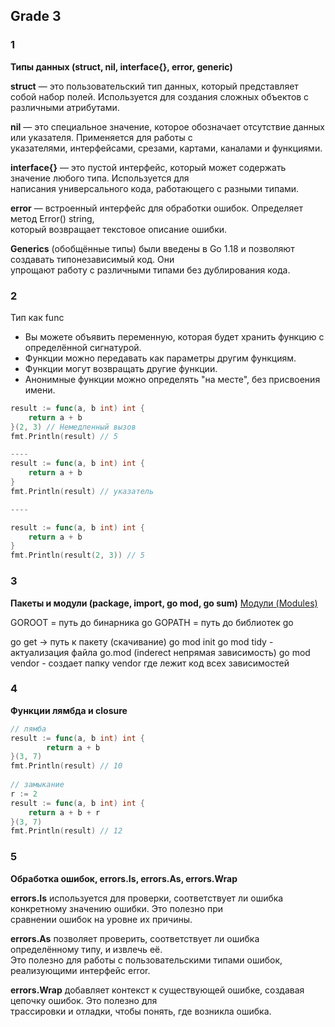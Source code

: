 ## Grade 3

### 1
**Типы данных (struct, nil, interface{}, error, generic)**

**struct** — это пользовательский тип данных, который представляет собой набор полей. Используется для создания сложных 
объектов с различными атрибутами.  

**nil** — это специальное значение, которое обозначает отсутствие данных или указателя. Применяется для работы с  
указателями, интерфейсами, срезами, картами, каналами и функциями.  

**interface{}** — это пустой интерфейс, который может содержать значение любого типа. Используется для  
написания универсального кода, работающего с разными типами.  

**error** — встроенный интерфейс для обработки ошибок. Определяет метод Error() string,   
который возвращает текстовое описание ошибки.  

**Generics** (обобщённые типы) были введены в Go 1.18 и позволяют создавать типонезависимый код. Они  
упрощают работу с различными типами без дублирования кода.  

### 2
Тип как func
- Вы можете объявить переменную, которая будет хранить функцию с определённой сигнатурой.
- Функции можно передавать как параметры другим функциям.
- Функции могут возвращать другие функции.
- Анонимные функции можно определять "на месте", без присвоения имени.
```go
result := func(a, b int) int {
	return a + b
}(2, 3) // Немедленный вызов
fmt.Println(result) // 5

----
result := func(a, b int) int {
    return a + b
}
fmt.Println(result) // указатель

----

result := func(a, b int) int {
    return a + b
}
fmt.Println(result(2, 3)) // 5
```

### 3
**Пакеты и модули (package, import, go mod, go sum)**
[Модули (Modules)](https://www.youtube.com/watch?v=RRy286VuOkE&ab_channel=ThisIsIT)

GOROOT = путь до бинарника go
GOPATH = путь до библиотек go

go get -> путь к пакету (скачивание)
go mod init
go mod tidy - актуализация файла go.mod (inderect непрямая зависимость)
go mod vendor - создает папку vendor где лежит код всех зависимостей

### 4
**Функции лямбда и closure**
```go
// лямба
result := func(a, b int) int {
		return a + b
}(3, 7)
fmt.Println(result) // 10
	
// замыкание
r := 2
result := func(a, b int) int {
    return a + b + r
}(3, 7)
fmt.Println(result) // 12
```

### 5
**Обработка ошибок, errors.Is, errors.As, errors.Wrap**  

**errors.Is** используется для проверки, соответствует ли ошибка конкретному значению ошибки. Это полезно при  
сравнении ошибок на уровне их причины.  

**errors.As** позволяет проверить, соответствует ли ошибка определённому типу, и извлечь её.  
Это полезно для работы с пользовательскими типами ошибок, реализующими интерфейс error.  

**errors.Wrap** добавляет контекст к существующей ошибке, создавая цепочку ошибок. Это полезно для  
трассировки и отладки, чтобы понять, где возникла ошибка.  